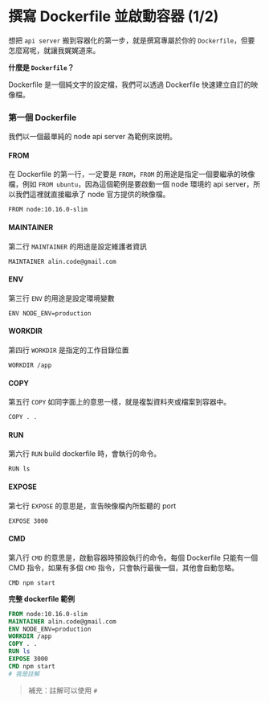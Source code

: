 # 撰寫 Dockerfile 並啟動容器 (1/2)

想把 `api server` 搬到容器化的第一步，就是撰寫專屬於你的 `Dockerfile`，但要怎麼寫呢，就讓我娓娓道來。

**什麼是 `Dockerfile`？**

Dockerfile 是一個純文字的設定檔，我們可以透過 Dockerfile 快速建立自訂的映像檔。

<!-- Docker 的基本結構可以分成四部分，維護者資訊、映像檔資訊、映像檔操作指令、容器啟動時的執行指令。 -->

### 第一個 Dockerfile

我們以一個最單純的 node api server 為範例來說明。

#### FROM

在 Dockerfile 的第一行，一定要是 `FROM`，`FROM` 的用途是指定一個要繼承的映像檔，例如 `FROM ubuntu`，因為這個範例是要啟動一個 node 環境的 api server，所以我們這裡就直接繼承了 node 官方提供的映像檔。

```
FROM node:10.16.0-slim
```

#### MAINTAINER

第二行 `MAINTAINER` 的用途是設定維護者資訊

```
MAINTAINER alin.code@gmail.com
```

#### ENV

第三行 `ENV` 的用途是設定環境變數

```
ENV NODE_ENV=production
```

#### WORKDIR

第四行 `WORKDIR` 是指定的工作目錄位置

```
WORKDIR /app
```

#### COPY

第五行 `COPY` 如同字面上的意思一樣，就是複製資料夾或檔案到容器中。

```
COPY . .
```

#### RUN

第六行 `RUN` build dockerfile 時，會執行的命令。

```
RUN ls
```

#### EXPOSE

第七行 `EXPOSE` 的意思是，宣告映像檔內所監聽的 port

```
EXPOSE 3000
```

#### CMD

第八行 `CMD` 的意思是，啟動容器時預設執行的命令。每個 Dockerfile 只能有一個 CMD 指令，如果有多個 `CMD` 指令，只會執行最後一個，其他會自動忽略。

```
CMD npm start
```

**完整 dockerfile 範例**

```dockerfile
FROM node:10.16.0-slim
MAINTAINER alin.code@gmail.com
ENV NODE_ENV=production
WORKDIR /app
COPY . .
RUN ls
EXPOSE 3000
CMD npm start
# 我是註解
```

> 補充：註解可以使用 `#`
